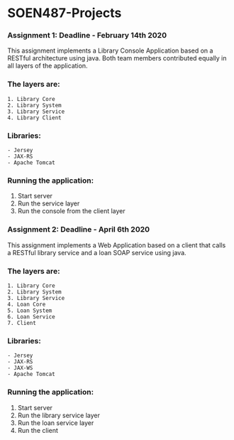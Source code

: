 # SOEN487-Projects
### Assignment 1: Deadline - February 14th 2020

This assignment implements a Library Console Application based on a RESTful architecture using java. Both team members contributed equally in all layers of the application. 

### The layers are: 
```
1. Library Core
2. Library System
3. Library Service
4. Library Client
```

### Libraries: 
```
- Jersey 
- JAX-RS
- Apache Tomcat 
```

### Running the application: 
1. Start server 
2. Run the service layer 
3. Run the console from the client layer 

### Assignment 2: Deadline - April 6th 2020

This assignment implements a Web Application based on a client that calls a RESTful library service and a loan SOAP service using java.

### The layers are: 
```
1. Library Core
2. Library System
3. Library Service
4. Loan Core
5. Loan System
6. Loan Service
7. Client
```

### Libraries: 
```
- Jersey 
- JAX-RS
- JAX-WS
- Apache Tomcat 
```

### Running the application: 
1. Start server 
2. Run the library service layer 
3. Run the loan service layer
4. Run the client
